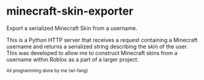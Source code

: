 # minecraft-skin-exporter
Export a serialized Minecraft Skin from a username.

This is a Python HTTP server that receives a request containing a Minecraft username and returns a serialized string describing the skin of the user.
This was developed to allow me to construct Minecraft skins from a username within Roblox as a part of a larger project.

<sub> All programming done by me (wl-fang) </sub>

